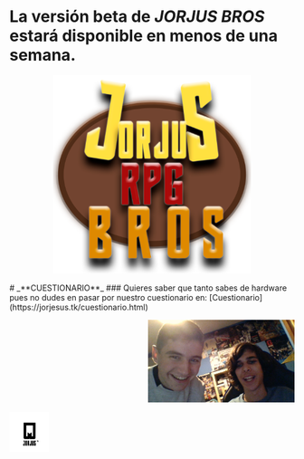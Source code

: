 <link rel="icon" type="image/png" href="iconojorjus.png" />

# La versión beta de _**JORJUS BROS**_ estará disponible en menos de una semana.
<p align="center">
  <img src="logojorjusrpgbros.png" width="350" title="hover text">
</p>
# _**CUESTIONARIO**_
### Quieres saber que tanto sabes de hardware pues no dudes en pasar por nuestro cuestionario en: [Cuestionario](https://jorjesus.tk/cuestionario.html)
<p align="right">
  <img src="WIN_20191029_19_02_14_Pro.jpg" width="259" title="hover text">
</p>
<p align="left">
  <img src="iconojorjus.png" width="70" title="hover text">
</p>
